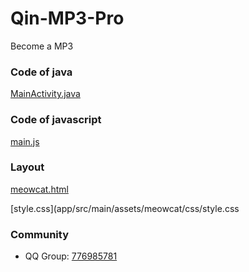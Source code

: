 # Qin-MP3-Pro
Become a MP3

### Code of java
[MainActivity.java](app/src/main/java/org/meowcat/mp3desktop/qin/MainActivity.java)

### Code of javascript
[main.js](app/src/main/assets/meowcat/js)

### Layout
[meowcat.html](app/src/main/assets/meowcat/meowcat.html)

[style.css](app/src/main/assets/meowcat/css/style.css

### Community
- QQ Group: [776985781](https://jq.qq.com/?_wv=1027&k=5kvtmLi)
